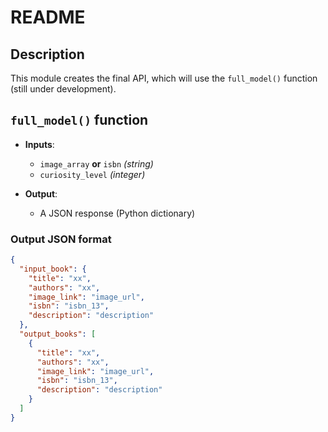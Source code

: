 # README

## Description
This module creates the final API, which will use the `full_model()` function (still under development).

## `full_model()` function

- **Inputs**:
  - `image_array` **or** `isbn` *(string)*
  - `curiosity_level` *(integer)*

- **Output**:
  - A JSON response (Python dictionary)

### Output JSON format

```json
{
  "input_book": {
    "title": "xx",
    "authors": "xx",
    "image_link": "image_url",
    "isbn": "isbn_13",
    "description": "description"
  },
  "output_books": [
    {
      "title": "xx",
      "authors": "xx",
      "image_link": "image_url",
      "isbn": "isbn_13",
      "description": "description"
    }
  ]
}

